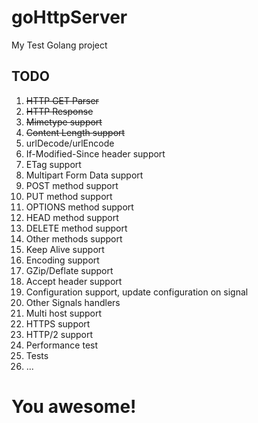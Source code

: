 # goHttpServer

My Test Golang project

## TODO

1. ~~HTTP GET Parser~~
1. ~~HTTP Response~~
1. ~~Mimetype support~~
1. ~~Content Length support~~
1. urlDecode/urlEncode
1. If-Modified-Since header support
1. ETag support
1. Multipart Form Data support
1. POST method support
1. PUT method support
1. OPTIONS method support
1. HEAD method support
1. DELETE method support
1. Other methods support
1. Keep Alive support
1. Encoding support
1. GZip/Deflate support
1. Accept header support
1. Configuration support, update configuration on signal
1. Other Signals handlers
1. Multi host support
1. HTTPS support
1. HTTP/2 support
1. Performance test
1. Tests
1. ...

# You awesome!
